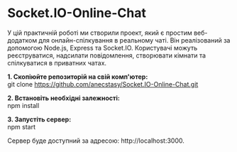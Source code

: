 # Socket.IO-Online-Chat

У цій практичній роботі ми створили проект, який є простим веб-додатком для онлайн-спілкування в реальному чаті. Він реалізований за допомогою Node.js, Express та Socket.IO. Користувачі можуть реєструватися, надсилати повідомлення, створювати кімнати та спілкуватися в приватних чатах.  

**1. Скопіюйте репозиторій на свій комп'ютер:**  
  git clone https://github.com/anecstasy/Socket.IO-Online-Chat.git

**2. Встановіть необхідні залежності:**  
  npm install

**3. Запустіть сервер:**  
  npm start

Сервер буде доступний за адресою: http://localhost:3000.
